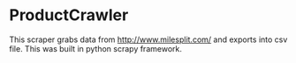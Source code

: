 # ProductCrawler

This scraper grabs data from http://www.milesplit.com/ and exports into csv file.
This was built in python scrapy framework.
